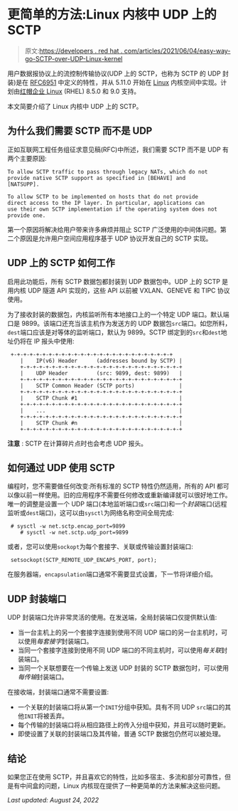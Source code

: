 # 更简单的方法:Linux 内核中 UDP 上的 SCTP

> 原文:[https://developers . red hat . com/articles/2021/06/04/easy-way-go-SCTP-over-UDP-Linux-kernel](https://developers.redhat.com/articles/2021/06/04/easier-way-go-sctp-over-udp-linux-kernel)

用户数据报协议上的流控制传输协议(UDP 上的 SCTP，也称为 SCTP 的 UDP 封装)是在 [RFC6951](https://datatracker.ietf.org/doc/html/rfc6951) 中定义的特性，并从 5.11.0 开始在 [Linux](/topics/linux) 内核空间中实现。计划由[红帽企业 Linux](/products/rhel/overview) (RHEL) 8.5.0 和 9.0 支持。

本文简要介绍了 Linux 内核中 UDP 上的 SCTP。

## 为什么我们需要 SCTP 而不是 UDP

正如互联网工程任务组征求意见稿(RFC)中所述，我们需要 SCTP 而不是 UDP 有两个主要原因:

```
To allow SCTP traffic to pass through legacy NATs, which do not
provide native SCTP support as specified in [BEHAVE] and
[NATSUPP].

To allow SCTP to be implemented on hosts that do not provide
direct access to the IP layer. In particular, applications can
use their own SCTP implementation if the operating system does not
provide one.
```

第一个原因将解决给用户带来许多麻烦并阻止 SCTP 广泛使用的中间体问题。第二个原因是允许用户空间应用程序基于 UDP 协议开发自己的 SCTP 实现。

## UDP 上的 SCTP 如何工作

启用此功能后，所有 SCTP 数据包都封装到 UDP 数据包中。UDP 上的 SCTP 是用内核 UDP 隧道 API 实现的，这些 API 以前被 VXLAN、GENEVE 和 TIPC 协议使用。

为了接收封装的数据包，内核监听所有本地接口上的一个特定 UDP 端口。默认端口是 9899。该端口还充当该主机作为发送方的 UDP 数据包`src`端口。如您所料，`dest`端口应该是对等体的监听端口，默认为 9899。SCTP 绑定到的`src`和`dest`地址仍将在 IP 报头中使用:

```
 +-+-+-+-+-+-+-+-+-+-+-+-+-+-+-+-+-+-+-+-+-+-+-+-+-+
    |    IP(v6) Header      (addresses bound by SCTP) |
    +-+-+-+-+-+-+-+-+-+-+-+-+-+-+-+-+-+-+-+-+-+-+-+-+-+
    |    UDP Header         (src: 9899, dest: 9899)   |
    +-+-+-+-+-+-+-+-+-+-+-+-+-+-+-+-+-+-+-+-+-+-+-+-+-+
    |    SCTP Common Header (SCTP ports)              |
    +-+-+-+-+-+-+-+-+-+-+-+-+-+-+-+-+-+-+-+-+-+-+-+-+-+
    |    SCTP Chunk #1                                |
    +-+-+-+-+-+-+-+-+-+-+-+-+-+-+-+-+-+-+-+-+-+-+-+-+-+
    |    ...                                          |
    +-+-+-+-+-+-+-+-+-+-+-+-+-+-+-+-+-+-+-+-+-+-+-+-+-+
    |    SCTP Chunk #n                                |
    +-+-+-+-+-+-+-+-+-+-+-+-+-+-+-+-+-+-+-+-+-+-+-+-+-+ 
```

**注意** : SCTP 在计算碎片点时也会考虑 UDP 报头。

## 如何通过 UDP 使用 SCTP

编程时，您不需要做任何改变:所有标准的 SCTP 特性仍然适用，所有的 API 都可以像以前一样使用。旧的应用程序不需要任何修改或重新编译就可以很好地工作。唯一的调整是设置一个 UDP 端口(本地监听端口或`src`端口)和一个*封装*端口(远程监听或`dest`端口)，这可以由`sysctl`为网络名称空间全局完成:

```
 # sysctl -w net.sctp.encap_port=9899
    # sysctl -w net.sctp.udp_port=9899
```

或者，您可以使用`sockopt`为每个套接字、关联或传输设置封装端口:

```
 setsockopt(SCTP_REMOTE_UDP_ENCAPS_PORT, port);
```

在服务器端，`encapsulation`端口通常不需要显式设置，下一节将详细介绍。

## UDP 封装端口

UDP 封装端口允许非常灵活的使用。在发送端，全局封装端口仅提供默认值:

*   当一台主机上的另一个套接字连接到使用不同 UDP 端口的另一台主机时，可以使用*每套接字*封装端口。
*   当同一个套接字连接到使用不同 UDP 端口的不同主机时，可以使用*每关联*封装端口。
*   当同一个关联想要在一个传输上发送 UDP 封装的 SCTP 数据包时，可以使用*每传输*封装端口。

在接收端，封装端口通常不需要设置:

*   一个关联的封装端口将从第一个`INIT`分组中获知。具有不同 UDP `src`端口的其他`INIT`将被丢弃。
*   每个传输的封装端口将从相应路径上的传入分组中获知，并且可以随时更新。
*   即使设置了关联的封装端口及其传输，普通 SCTP 数据包仍然可以被处理。

## 结论

如果您正在使用 SCTP，并且喜欢它的特性，比如多宿主、多流和部分可靠性，但是有中间盒的问题，Linux 内核现在提供了一种更简单的方法来解决这些问题。

*Last updated: August 24, 2022*